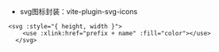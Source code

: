 - svg图标封装：vite-plugin-svg-icons
```
<svg :style="{ height, width }">
    <use :xlink:href="prefix + name" :fill="color"></use>
  </svg>
  ```